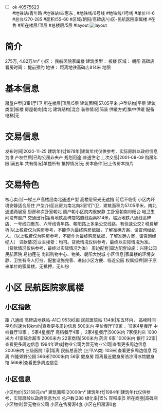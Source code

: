 - [ ] ok [40575623](https://bj.5i5j.com/ershoufang/40575623.html)  
 #地铁站/青年路 #地铁站/四惠东 ,  #地铁线/6号线 #地铁线/1号线
#单价/4-6 #总价/270-285 #面积/55-60   #区域/朝阳/高碑店/小区-民航医院家属楼 #在售 #所在楼层/顶层 #总楼层/5层 #layout 
![layout](http://image2.5i5j.com//group1/M00/8F/7D/CgqJMV0O2tSAMj6SAAGHKr9bzEc953.jpg_P5.jpg) 
# 简介 
 275万,  4.82万/m² 
小区： 民航医院家属楼
建筑类型： 板楼
区域： 朝阳 高碑店
看房时间： 提前预约
地铁： 距离地铁高碑店814米 地图
# 基本信息 
 房屋户型|3室1厅1卫
所在楼层|顶层/5层
建筑面积|57.05平米
户型结构|平层
建筑类型|板楼
房屋朝向|南北
建筑结构|混合
装修情况|简装
供暖方式|集中供暖
配备电梯|无
# 交易信息 
 发布时间|2020-11-25
建筑年代|1978年|建筑年代仅供参考，实际房龄以政府信息为准
产权性质|已购公房非央产
规划用途|普通住宅
上次交易|2001-08-09
购房年限|满五年
共有情况|单独所有
抵押情况|无
房本备件|已上传房本照片
# 交易特色 
 核心卖点|一梯三户高楼层南北通透户型 高楼层采光无遮挡 前后不临街 小区内环境安静适合居住
户型介绍|此房为南北向3室1厅1卫，建筑面积为57.05平米，南北通透两居室 厨房和次卧室朝北 窗户朝小区院内很安静 主卧室朝南带阳台 暗卫生间没有窗户
交通出行|距离地铁高碑店站直线距离814米，临近地铁八通线高碑店、一号线四惠东、六号线青年路、朝阳路上多条公交线路、有快速公交2
税费解析|以上税费仅为购房参考，不能作为最终购房依据，了解准确方案，请咨询经纪人。（以上税费仅为购房参考，不能作为最终购房依据，了解准确方案，请咨询经纪人）
贷款情况|业主接受：均可。贷款情况仅供参考，最终以实际情况为准。（贷款情况仅供参考，最终以实际情况为准）
周边配套|周边配套设施：兴隆公园 民航医院 易初莲花 尚街购物中心、物美、朝阳大悦城
小区信息|家属楼的环境安静、卫生有专人打扫、配套设施完善、进出小区方便、临近公园
权属抵押|房子原来单位的家属楼，无抵押，无纠纷
# 小区 民航医院家属楼
## 小区指数 
 距 八通线 高碑店地铁站-A1口 953米|距 民航医院站 134米|东五环内， 高峰时间平均时速为18km/h|查看更多周边信息
500米内 平价餐厅119家 ，10家4星餐厅
中档餐厅10家 ，5家4星餐厅
高档餐厅4家 ，2家4星餐厅|500米内 7家便利店
1000米内 41家综合超市
2000米内 22家商场|500米内 药店 6家
1000米内 银行 22家|查看更多周边信息
1994年建成|物业公司为暂无物业公司|查看更多周边信息
2000米内 三级医院 1家|距离 民航总医院 (三甲/A类) 103米|查看更多周边信息
距离 兴隆郊野公园 566米|1000米内 56家 健身房
距离最近健身房浩沙滑冰馆健身馆 566米|查看更多周边信息
## 小区信息 
 小区均价|52168元/m²
建筑面积|20000m²
建筑年代|1984年|建筑年代仅供参考，实际房龄以政府信息为准
总户数|288
绿化率|15%
容积率|5
所在商圈|高碑店
小区物业|暂无物业公司
小区在售房源4套
小区在租房源0套
